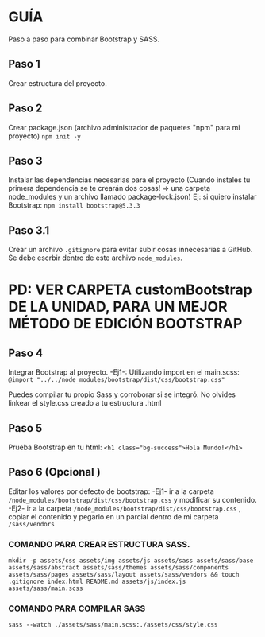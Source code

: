 # GUÍA

Paso a paso para combinar Bootstrap y SASS.

## Paso 1

Crear estructura del proyecto.

## Paso 2

Crear package.json (archivo administrador de paquetes "npm" para mi proyecto)
`npm init -y`

## Paso 3

Instalar las dependencias necesarias para el proyecto
(Cuando instales tu primera dependencia se te crearán dos cosas! => una carpeta node_modules y un archivo llamado package-lock.json)
Ej: si quiero instalar Bootstrap:
`npm install bootstrap@5.3.3`

## Paso 3.1

Crear un archivo `.gitignore` para evitar subir cosas innecesarias a GitHub. Se debe escrbir dentro de este archivo `node_modules`.

# PD: VER CARPETA customBootstrap DE LA UNIDAD, PARA UN MEJOR MÉTODO DE EDICIÓN BOOTSTRAP

## Paso 4

Integrar Bootstrap al proyecto.
-Ej1-: Utilizando import en el main.scss: `@import "../../node_modules/bootstrap/dist/css/bootstrap.css"`

Puedes compilar tu propio Sass y corroborar si se integró. No olvides linkear el style.css creado a tu estructura .html

## Paso 5

Prueba Bootstrap en tu html:
`<h1 class="bg-success">Hola Mundo!</h1>`

## Paso 6 (Opcional )

Editar los valores por defecto de bootstrap:
-Ej1- ir a la carpeta `/node_modules/bootstrap/dist/css/bootstrap.css` y modificar su contenido.
-Ej2- ir a la carpeta `/node_modules/bootstrap/dist/css/bootstrap.css` , copiar el contenido y pegarlo en un parcial dentro de mi carpeta `/sass/vendors`

<!-- ----------------------------------------------------------------------------------------------- -->

### COMANDO PARA CREAR ESTRUCTURA SASS.

`mkdir -p assets/css assets/img assets/js assets/sass assets/sass/base assets/sass/abstract assets/sass/themes assets/sass/components assets/sass/pages assets/sass/layout assets/sass/vendors && touch .gitignore index.html README.md assets/js/index.js assets/sass/main.scss 
`

### COMANDO PARA COMPILAR SASS

`sass --watch ./assets/sass/main.scss:./assets/css/style.css`

